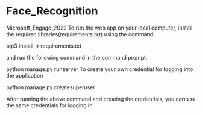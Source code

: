 # Face_Recognition
Microsoft_Engage_2022
To run the web app on your local computer, install the required libraries(requirements.txt) using the command:

pip3 install -r requirements.txt

and run the following command in the command prompt:

python manage.py runserver
To create your own credential for logging into the application

python manage.py createsuperuser

After running the above command and creating the credentials, you can use the same credentials for logging in.
